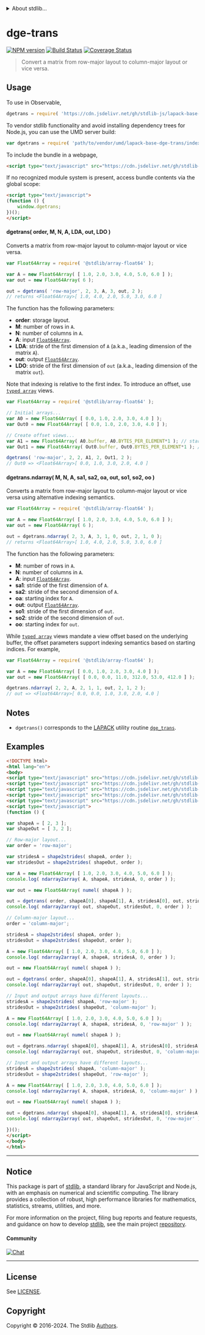 <!--

@license Apache-2.0

Copyright (c) 2024 The Stdlib Authors.

Licensed under the Apache License, Version 2.0 (the "License");
you may not use this file except in compliance with the License.
You may obtain a copy of the License at

   http://www.apache.org/licenses/LICENSE-2.0

Unless required by applicable law or agreed to in writing, software
distributed under the License is distributed on an "AS IS" BASIS,
WITHOUT WARRANTIES OR CONDITIONS OF ANY KIND, either express or implied.
See the License for the specific language governing permissions and
limitations under the License.

-->


<details>
  <summary>
    About stdlib...
  </summary>
  <p>We believe in a future in which the web is a preferred environment for numerical computation. To help realize this future, we've built stdlib. stdlib is a standard library, with an emphasis on numerical and scientific computation, written in JavaScript (and C) for execution in browsers and in Node.js.</p>
  <p>The library is fully decomposable, being architected in such a way that you can swap out and mix and match APIs and functionality to cater to your exact preferences and use cases.</p>
  <p>When you use stdlib, you can be absolutely certain that you are using the most thorough, rigorous, well-written, studied, documented, tested, measured, and high-quality code out there.</p>
  <p>To join us in bringing numerical computing to the web, get started by checking us out on <a href="https://github.com/stdlib-js/stdlib">GitHub</a>, and please consider <a href="https://opencollective.com/stdlib">financially supporting stdlib</a>. We greatly appreciate your continued support!</p>
</details>

# dge-trans

[![NPM version][npm-image]][npm-url] [![Build Status][test-image]][test-url] [![Coverage Status][coverage-image]][coverage-url] <!-- [![dependencies][dependencies-image]][dependencies-url] -->

> Convert a matrix from row-major layout to column-major layout or vice versa.

<section class = "usage">

## Usage

To use in Observable,

```javascript
dgetrans = require( 'https://cdn.jsdelivr.net/gh/stdlib-js/lapack-base-dge-trans@umd/browser.js' )
```

To vendor stdlib functionality and avoid installing dependency trees for Node.js, you can use the UMD server build:

```javascript
var dgetrans = require( 'path/to/vendor/umd/lapack-base-dge-trans/index.js' )
```

To include the bundle in a webpage,

```html
<script type="text/javascript" src="https://cdn.jsdelivr.net/gh/stdlib-js/lapack-base-dge-trans@umd/browser.js"></script>
```

If no recognized module system is present, access bundle contents via the global scope:

```html
<script type="text/javascript">
(function () {
    window.dgetrans;
})();
</script>
```

#### dgetrans( order, M, N, A, LDA, out, LDO )

Converts a matrix from row-major layout to column-major layout or vice versa.

```javascript
var Float64Array = require( '@stdlib/array-float64' );

var A = new Float64Array( [ 1.0, 2.0, 3.0, 4.0, 5.0, 6.0 ] );
var out = new Float64Array( 6 );

out = dgetrans( 'row-major', 2, 3, A, 3, out, 2 );
// returns <Float64Array>[ 1.0, 4.0, 2.0, 5.0, 3.0, 6.0 ]
```

The function has the following parameters:

-   **order**: storage layout.
-   **M**: number of rows in `A`.
-   **N**: number of columns in `A`.
-   **A**: input [`Float64Array`][mdn-float64array].
-   **LDA**: stride of the first dimension of `A` (a.k.a., leading dimension of the matrix `A`).
-   **out**: output [`Float64Array`][mdn-float64array].
-   **LDO**: stride of the first dimension of `out` (a.k.a., leading dimension of the matrix `out`).

Note that indexing is relative to the first index. To introduce an offset, use [`typed array`][mdn-typed-array] views.

<!-- eslint-disable stdlib/capitalized-comments -->

```javascript
var Float64Array = require( '@stdlib/array-float64' );

// Initial arrays...
var A0 = new Float64Array( [ 0.0, 1.0, 2.0, 3.0, 4.0 ] );
var Out0 = new Float64Array( [ 0.0, 1.0, 2.0, 3.0, 4.0 ] );

// Create offset views...
var A1 = new Float64Array( A0.buffer, A0.BYTES_PER_ELEMENT*1 ); // start at 2nd element
var Out1 = new Float64Array( Out0.buffer, Out0.BYTES_PER_ELEMENT*1 ); // start at 2nd element

dgetrans( 'row-major', 2, 2, A1, 2, Out1, 2 );
// Out0 => <Float64Array>[ 0.0, 1.0, 3.0, 2.0, 4.0 ]
```

#### dgetrans.ndarray( M, N, A, sa1, sa2, oa, out, so1, so2, oo )

Converts a matrix from row-major layout to column-major layout or vice versa using alternative indexing semantics.

```javascript
var Float64Array = require( '@stdlib/array-float64' );

var A = new Float64Array( [ 1.0, 2.0, 3.0, 4.0, 5.0, 6.0 ] );
var out = new Float64Array( 6 );

out = dgetrans.ndarray( 2, 3, A, 3, 1, 0, out, 2, 1, 0 );
// returns <Float64Array>[ 1.0, 4.0, 2.0, 5.0, 3.0, 6.0 ]
```

The function has the following parameters:

-   **M**: number of rows in `A`.
-   **N**: number of columns in `A`.
-   **A**: input [`Float64Array`][mdn-float64array].
-   **sa1**: stride of the first dimension of `A`.
-   **sa2**: stride of the second dimension of `A`.
-   **oa**: starting index for `A`.
-   **out**: output [`Float64Array`][mdn-float64array].
-   **so1**: stride of the first dimension of `out`.
-   **so2**: stride of the second dimension of `out`.
-   **oo**: starting index for `out`.

While [`typed array`][mdn-typed-array] views mandate a view offset based on the underlying buffer, the offset parameters support indexing semantics based on starting indices. For example,

```javascript
var Float64Array = require( '@stdlib/array-float64' );

var A = new Float64Array( [ 0.0, 1.0, 2.0, 3.0, 4.0 ] );
var out = new Float64Array( [ 0.0, 0.0, 11.0, 312.0, 53.0, 412.0 ] );

dgetrans.ndarray( 2, 2, A, 2, 1, 1, out, 2, 1, 2 );
// out => <Float64Array>[ 0.0, 0.0, 1.0, 3.0, 2.0, 4.0 ]
```

</section>

<!-- /.usage -->

<section class="notes">

## Notes

-   `dgetrans()` corresponds to the [LAPACK][lapack] utility routine [`dge_trans`][lapack-dge-trans].

</section>

<!-- /.notes -->

<section class="examples">

## Examples

<!-- eslint-disable max-len -->

<!-- eslint no-undef: "error" -->

```html
<!DOCTYPE html>
<html lang="en">
<body>
<script type="text/javascript" src="https://cdn.jsdelivr.net/gh/stdlib-js/ndarray-base-to-array@umd/browser.js"></script>
<script type="text/javascript" src="https://cdn.jsdelivr.net/gh/stdlib-js/ndarray-base-shape2strides@umd/browser.js"></script>
<script type="text/javascript" src="https://cdn.jsdelivr.net/gh/stdlib-js/ndarray-base-numel@umd/browser.js"></script>
<script type="text/javascript" src="https://cdn.jsdelivr.net/gh/stdlib-js/array-float64@umd/browser.js"></script>
<script type="text/javascript" src="https://cdn.jsdelivr.net/gh/stdlib-js/lapack-base-dge-trans@umd/browser.js"></script>
<script type="text/javascript">
(function () {

var shapeA = [ 2, 3 ];
var shapeOut = [ 3, 2 ];

// Row-major layout...
var order = 'row-major';

var stridesA = shape2strides( shapeA, order );
var stridesOut = shape2strides( shapeOut, order );

var A = new Float64Array( [ 1.0, 2.0, 3.0, 4.0, 5.0, 6.0 ] );
console.log( ndarray2array( A, shapeA, stridesA, 0, order ) );

var out = new Float64Array( numel( shapeA ) );

out = dgetrans( order, shapeA[0], shapeA[1], A, stridesA[0], out, stridesOut[0] );
console.log( ndarray2array( out, shapeOut, stridesOut, 0, order ) );

// Column-major layout...
order = 'column-major';

stridesA = shape2strides( shapeA, order );
stridesOut = shape2strides( shapeOut, order );

A = new Float64Array( [ 1.0, 2.0, 3.0, 4.0, 5.0, 6.0 ] );
console.log( ndarray2array( A, shapeA, stridesA, 0, order ) );

out = new Float64Array( numel( shapeA ) );

out = dgetrans( order, shapeA[0], shapeA[1], A, stridesA[1], out, stridesOut[1] );
console.log( ndarray2array( out, shapeOut, stridesOut, 0, order ) );

// Input and output arrays have different layouts...
stridesA = shape2strides( shapeA, 'row-major' );
stridesOut = shape2strides( shapeOut, 'column-major' );

A = new Float64Array( [ 1.0, 2.0, 3.0, 4.0, 5.0, 6.0 ] );
console.log( ndarray2array( A, shapeA, stridesA, 0, 'row-major' ) );

out = new Float64Array( numel( shapeA ) );

out = dgetrans.ndarray( shapeA[0], shapeA[1], A, stridesA[0], stridesA[1], 0, out, stridesOut[0], stridesOut[1], 0 );
console.log( ndarray2array( out, shapeOut, stridesOut, 0, 'column-major' ) );

// Input and output arrays have different layouts...
stridesA = shape2strides( shapeA, 'column-major' );
stridesOut = shape2strides( shapeOut, 'row-major' );

A = new Float64Array( [ 1.0, 2.0, 3.0, 4.0, 5.0, 6.0 ] );
console.log( ndarray2array( A, shapeA, stridesA, 0, 'column-major' ) );

out = new Float64Array( numel( shapeA ) );

out = dgetrans.ndarray( shapeA[0], shapeA[1], A, stridesA[0], stridesA[1], 0, out, stridesOut[0], stridesOut[1], 0 );
console.log( ndarray2array( out, shapeOut, stridesOut, 0, 'row-major' ) );

})();
</script>
</body>
</html>
```

</section>

<!-- /.examples -->

<!-- C interface documentation. -->



<!-- Section for related `stdlib` packages. Do not manually edit this section, as it is automatically populated. -->

<section class="related">

</section>

<!-- /.related -->

<!-- Section for all links. Make sure to keep an empty line after the `section` element and another before the `/section` close. -->


<section class="main-repo" >

* * *

## Notice

This package is part of [stdlib][stdlib], a standard library for JavaScript and Node.js, with an emphasis on numerical and scientific computing. The library provides a collection of robust, high performance libraries for mathematics, statistics, streams, utilities, and more.

For more information on the project, filing bug reports and feature requests, and guidance on how to develop [stdlib][stdlib], see the main project [repository][stdlib].

#### Community

[![Chat][chat-image]][chat-url]

---

## License

See [LICENSE][stdlib-license].


## Copyright

Copyright &copy; 2016-2024. The Stdlib [Authors][stdlib-authors].

</section>

<!-- /.stdlib -->

<!-- Section for all links. Make sure to keep an empty line after the `section` element and another before the `/section` close. -->

<section class="links">

[npm-image]: http://img.shields.io/npm/v/@stdlib/lapack-base-dge-trans.svg
[npm-url]: https://npmjs.org/package/@stdlib/lapack-base-dge-trans

[test-image]: https://github.com/stdlib-js/lapack-base-dge-trans/actions/workflows/test.yml/badge.svg?branch=main
[test-url]: https://github.com/stdlib-js/lapack-base-dge-trans/actions/workflows/test.yml?query=branch:main

[coverage-image]: https://img.shields.io/codecov/c/github/stdlib-js/lapack-base-dge-trans/main.svg
[coverage-url]: https://codecov.io/github/stdlib-js/lapack-base-dge-trans?branch=main

<!--

[dependencies-image]: https://img.shields.io/david/stdlib-js/lapack-base-dge-trans.svg
[dependencies-url]: https://david-dm.org/stdlib-js/lapack-base-dge-trans/main

-->

[chat-image]: https://img.shields.io/gitter/room/stdlib-js/stdlib.svg
[chat-url]: https://app.gitter.im/#/room/#stdlib-js_stdlib:gitter.im

[stdlib]: https://github.com/stdlib-js/stdlib

[stdlib-authors]: https://github.com/stdlib-js/stdlib/graphs/contributors

[umd]: https://github.com/umdjs/umd
[es-module]: https://developer.mozilla.org/en-US/docs/Web/JavaScript/Guide/Modules

[deno-url]: https://github.com/stdlib-js/lapack-base-dge-trans/tree/deno
[deno-readme]: https://github.com/stdlib-js/lapack-base-dge-trans/blob/deno/README.md
[umd-url]: https://github.com/stdlib-js/lapack-base-dge-trans/tree/umd
[umd-readme]: https://github.com/stdlib-js/lapack-base-dge-trans/blob/umd/README.md
[esm-url]: https://github.com/stdlib-js/lapack-base-dge-trans/tree/esm
[esm-readme]: https://github.com/stdlib-js/lapack-base-dge-trans/blob/esm/README.md
[branches-url]: https://github.com/stdlib-js/lapack-base-dge-trans/blob/main/branches.md

[stdlib-license]: https://raw.githubusercontent.com/stdlib-js/lapack-base-dge-trans/main/LICENSE

[lapack]: https://www.netlib.org/lapack/explore-html/

[lapack-dge-trans]: https://github.com/OpenMathLib/OpenBLAS/blob/develop/lapack-netlib/LAPACKE/utils/lapacke_dge_trans.c

[mdn-float64array]: https://developer.mozilla.org/en-US/docs/Web/JavaScript/Reference/Global_Objects/Float64Array

[mdn-typed-array]: https://developer.mozilla.org/en-US/docs/Web/JavaScript/Reference/Global_Objects/TypedArray

</section>

<!-- /.links -->
